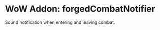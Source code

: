 WoW Addon: forgedCombatNotifier
========================

Sound notification when entering and leaving combat.
